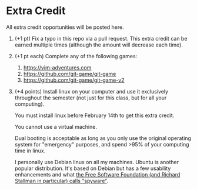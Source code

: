 # Extra Credit

All extra credit opportunities will be posted here.

1. (+1 pt)
   Fix a typo in this repo via a pull request.
   This extra credit can be earned multiple times (although the amount will decrease each time).

1. (+1 pt each)
   Complete any of the following games:
   1. <https://vim-adventures.com>
   1. <https://github.com/git-game/git-game>
   1. <https://github.com/git-game/git-game-v2>

1. (+4 points)
   Install linux on your computer and use it exclusively throughout the semester (not just for this class, but for all your computing).

   You must install linux before February 14th to get this extra credit.

   You cannot use a virtual machine.

   Dual booting is acceptable as long as you only use the original operating system for "emergency" purposes, and spend >95% of your computing time in linux.

   I personally use Debian linux on all my machines.
   Ubuntu is another popular distribution.
   It's based on Debian but has a few usability enhancements and what [the Free Software Foundation (and Richard Stallman in particular) calls "spyware"](https://linux.slashdot.org/story/12/12/07/1527225/rms-speaks-out-against-ubuntu).
